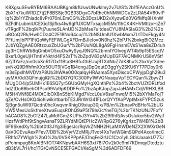 K8XgsuSEwBYBMl6BAAUBKgm8k1UswUNwklmy2v7U/S%2b1fEAAczGnU%2bX1n7kuWRDZ7tj2F8BS8je3QB33DgxG7bRhe0hNMWDCu2zLRA54V60vIPlq%2b1rYZhiadc8vPr070nLEmOG%2b3DczUKD2vXyzwEd0VGfMfq8HXnW6ZFdhLubmiUCEXiq1Sjifks4Iw9gIfUXCMTxsajcM5Mc11hCK4KHVMtlzxHjZe7vTRgdF%2bq9/Ptj7uuneSLAnUD%2bMse7uItdeaCYU8MASIaG3%2b2%2buBOoQ2Rk/HwIICDz4C2E18No64cu/i%2bNSUmIU1XwbMxmZLtTDoFkgy4NPFtUmjlbPP1FtQoWyFEFWLGgXFDrnBJIeIov0N0hz%2bPJ%2bxkgBiOZMcz2JbYQZgAAEORtzcuxZbUGurV%2bFUuNQL8gA9FgHnsmEVsS1wa8sZD4uhzg3HChRWb8qGmbVO5xuOwAySyqJ9NQ%2bmnIYOIvegWT4b9p15EScqtVBxefL0geUjHTmtIVNkt/d4FS2sT%2bZpdV83pMUpEGF7AiQNMKrUS8nVStf6Z/3YaFz/nn0sbXnR17Ox11BtaSHBfuGhEUujBTXdNbZ7dK8hu%2bxVyfXdeesvNkQ9DffhfmXXo5OUT9jVGq1B4cngJDpQqutD3ggYy2SKU6YT7PDby0r8m3sEpxlhMVDVzP8Ub3hWAe0O0qaIqyHRAama5XysDiscoCPWyjpDgh29u3uyMA/0di3QFmujglQt%2bDGYQfC300Py1WVONxaquVpTECYQan%2byvZ1MUgDO4/p5UMHx1E6SQ7yr5GUbGMyHgXQnthPs%2b4%2bctVUZtDRLtfxdhdZtDo66bebOfPso99Va9pKDDFFo%2bzApKJopZapJaHAMxCdjVRHXLBBM5H4VNf8E4MOtCibOX8nS5bKIMgd7VccL0uV6seFnwqMi5%2bXYMaFojTqZe/CvHsOKQ4iohiwikirtbarbTE3JRrWrl341FLorQYYfAoPVptMxkFYPC5zukSjBgn5uWI97Qcdn0hcXwqvmRhigO9xiup30jx/PB/m%2bnavPdBHo%2bUGVW5MesUoSkfmeXtwaEuqsROhQ9aP5t79IsGcYneTGj%2brTKNzUNJ7FofYbACAO8%2bGfZ47LaMdfGmZKUPbJ3Yv4%2b29RhR/AvsOsIukor5bv2WyjfHzsfWtIPhf9tShgvAsnaT9ZLRYdMlQtEPHcZW/RpG276yKg4zc7W4B1%2bB6F9SkedXy%2bbt0tI3JYg3iEgeIJc/RqVkZNNH2HLaMXWDeNZX2XWXrOeN0aV0OEvuAexPFev7/DB%2bVyrVZcMRjJTvot4XsTwiWGimSQPd4Axo/ImcCFRhfd7YWIgh%2bG%2b/0VSKPPpAE/DhqFei2rUC1Czo1yILGbVJaaakU777JpPohmpyg8KnAlBNfOT74KNpwbAXH6S3xt78I7Ov2k0c9ml7KDmqyDtcdztudB3bVL7rH/hc1TG/QvNSCE5EFGACI/KeSgM%3d6ADFDF69
